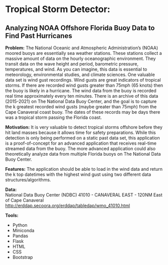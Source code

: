 # Tropical Storm Detector: 
## Analyzing NOAA Offshore Florida Buoy Data to Find Past Hurricanes

__Problem:__
The National Oceanic and Atmospheric Administration’s (NOAA) moored buoys are essentially
sea weather stations. These stations collect a massive amount of data on the hourly oceanographic environment. They transit data on the wave height and period, barometric pressure, temperatures, and wind. As you can imagine, this data is essential to meteorology, environmental studies, and climate sciences. One valuable data set is wind gust recordings. Wind gusts are great indicators of tropical storms. If there are recorded wind gusts greater than 75mph (65 knots) then the buoy is likely in a hurricane. The wind data from the buoy is recorded real time approximately every ten minutes. There is an archive of this data (2015-2021) on The National Data Buoy Center, and the goal is to capture the k greatest recorded wind gusts (maybe greater than 75mph) from the Cape Canaveral coast buoy. The dates of these records may be days there was a tropical storm passing the Florida coast.  


__Motivation:__
It is very valuable to detect tropical storms offshore before they hit land masses because it allows
time for safety preparations. While this detection is only being performed on a static past data set, this application is a proof-of-concept for an advanced application that receives real-time streamed data from the buoy. The more advanced application could also theoretically analyze data from multiple Florida buoys on The National Data Buoy Center. 


__Features:__
The application should be able to load in the wind data and return the k top datetimes with the highest wind gust using two different data structures/algorithms.

__Data:__  
National Data Buoy Center (NDBC) 41010 - CANAVERAL EAST - 120NM East of Cape Canaveral
http://erddap.secoora.org/erddap/tabledap/wmo_41010.html

__Tools:__
* Python 
* Miniconda
* Pandas
* Flask
* HTML
* CSS
* Bootstrap


